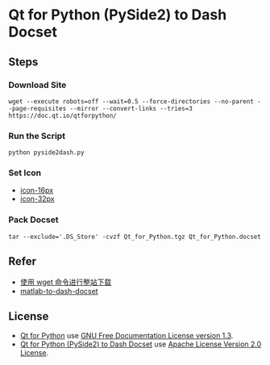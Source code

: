 # Qt for Python (PySide2) to Dash Docset

## Steps

### Download Site

```shell
wget --execute robots=off --wait=0.5 --force-directories --no-parent --page-requisites --mirror --convert-links --tries=3 https://doc.qt.io/qtforpython/
```

### Run the Script

```shell
python pyside2dash.py
```

### Set Icon

- [icon-16px](https://doc.qt.io/style/pyside-16px.png)
- [icon-32px](https://doc.qt.io/style/pyside-32px.png)

### Pack Docset

```shell
tar --exclude='.DS_Store' -cvzf Qt_for_Python.tgz Qt_for_Python.docset
```

## Refer

- [使用 wget 命令进行整站下载](https://m.pythontab.com/article/213)
- [matlab-to-dash-docset](https://github.com/acbetter/matlab-to-dash-docset)

## License

- [Qt for Python](https://doc.qt.io/qtforpython/index.html) use [GNU Free Documentation License version 1.3](https://www.gnu.org/licenses/fdl-1.3.en.html).
- [Qt for Python (PySide2) to Dash Docset](https://github.com/acbetter/qt-for-python-to-dash-docset) use [Apache License Version 2.0 License](https://www.apache.org/licenses/LICENSE-2.0).
